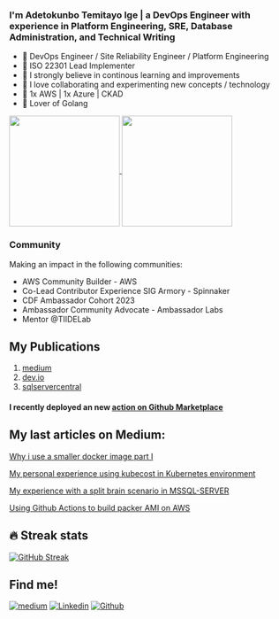 ### I'm Adetokunbo Temitayo Ige | a DevOps Engineer with experience in Platform Engineering, SRE, Database Administration, and Technical Writing

- 🔭 DevOps Engineer / Site Reliability Engineer / Platform Engineering
- 🔭 ISO 22301 Lead Implementer
- 🌱 I strongly believe in continous learning and improvements
- 🔭 I love collaborating and experimenting new concepts / technology
- 🔭 1x AWS | 1x Azure | CKAD
- 🌱 Lover of Golang


<a href="https://github.com/ExitoLab/github-readme-stats">
  <img height=200 align="center" src="https://github-readme-stats.vercel.app/api?username=ExitoLab&show_icons=true&theme=transparent" />
</a>
<a href="https://github.com/anuraghazra/convoychat">
  <img height=200 align="center" src="https://github-readme-stats.vercel.app/api/top-langs?username=ExitoLab&layout=compact&langs_count=8&card_width=320&theme=transparent" />
</a>

### Community
Making an impact in the following communities:

- AWS Community Builder - AWS
- Co-Lead Contributor Experience SIG Armory - Spinnaker
- CDF Ambassador Cohort 2023
- Ambassador Community Advocate - Ambassador Labs
- Mentor @TIIDELab

## My Publications

1. [medium](https://igeadetokunbo.medium.com/)
2. [dev.io](https://dev.to/igeadetokunbo)
3. [sqlservercentral](https://www.sqlservercentral.com/blogs/source/adetokunbo-ige)
#### I recently deployed an new [action on Github Marketplace](https://github.com/marketplace/actions/packer-build-on-aws)

## My last articles on Medium:

[Why i use a smaller docker image part I](https://igeadetokunbo.medium.com/why-use-a-small-docker-image-part-i-8995a84acd40)

[My personal experience using kubecost in Kubernetes environment](https://igeadetokunbo.medium.com/my-personal-experience-using-kubecost-in-the-kubernetes-environment-f475e9b1571c)

[My experience with a split brain scenario in MSSQL-SERVER](https://igeadetokunbo.medium.com/my-experience-with-a-split-brain-scenario-in-mssql-server-6e5da827f671)

[Using Github Actions to build packer AMI on AWS](https://igeadetokunbo.medium.com/using-github-actions-to-build-packer-ami-on-aws-1c1f299e13a7)


## 🔥 Streak stats
[![GitHub Streak](http://github-readme-streak-stats.herokuapp.com?user=ExitoLab&theme=cobalt)](https://git.io/streak-stats)
<br>


## Find me!

[![medium](https://aleen42.github.io/badges/src/medium.svg)](https://medium.com/@igeadetokunbo)
[![Linkedin](https://img.shields.io/badge/-LinkedIn-blue?style=flat&logo=Linkedin&logoColor=white)](https://www.linkedin.com/in/igeadetokunbo/)
[![Github](https://img.shields.io/badge/-Github-000?style=flat&logo=Github&logoColor=white)](https://github.com/ExitoLab)
